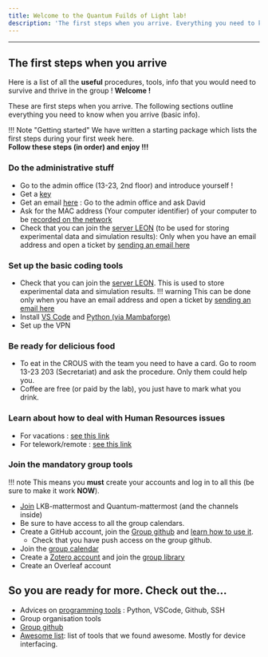 ```yaml
--- 
title: Welcome to the Quantum Fuilds of Light lab!
description: 'The first steps when you arrive. Everything you need to know when you arrive (basic info).'
---
```


---
## The first steps when you arrive

Here is a list of all the <strong>useful</strong> procedures, tools, info that you would need to survive and thrive in the group ! **Welcome !**

These are first steps when you arrive. The following sections outline everything you need to know when you arrive (basic info). 

!!! Note "Getting started"
    We have written a starting package which lists the first steps during your first week here. <br>
    **Follow these steps (in order) and enjoy !!!**


### Do the administrative stuff

- Go to the admin office (13-23, 2nd floor) and introduce yourself !
- Get a [key](/admin/rooms/)
- Get an email [here](/admin/) : Go to the admin office and ask David
- Ask for the MAC address (Your computer identifier) of your computer to be [recorded on the network](/admin/computers/)
- Check that you can join the [server LEON](/admin/computers/) (to be used for storing experimental data and simulation results): Only when you have an email address and open a ticket by [sending an email here](mailto:support@lkb.upmc.fr)



### Set up the basic coding tools
- Check that you can join the [server LEON](/admin/computers/). This is used to store experimental data and simulation results.
!!! warning
    This can be done only when you have an email address and open a ticket by [sending an email here](mailto:support@lkb.upmc.fr)
- Install [VS Code](/programming/) and [Python (via Mambaforge)](/programming/)
- Set up the VPN

### Be ready for delicious food

- To eat in the CROUS with the team you need to have a card. Go to room 13-23 203 (Secretariat) and ask the procedure. Only them could help you.
- Coffee are free (or paid by the lab), you just have to mark what you drink.


### Learn about how to deal with Human Resources issues
    
- For vacations : [see this link](/admin/hr/)
- For telework/remote : [see this link](/admin/hr/)



### Join the mandatory group tools 
!!! note 
    This means you **must** create your accounts and log in to all this (be sure to make it work **NOW**). 

- [Join](/group-organization/tools/) LKB-mattermost and Quantum-mattermost (and the channels inside)
- Be sure to have access to all the group calendars.
- Create a GitHub account, join the [Group github](https://github.com/Quantum-Optics-LKB ) and [learn how to use it](/group-organization/tools/).
    * Check that you have push access on the group github.
- Join the [group calendar](/group-organization/tools/)
- Create a [Zotero account](/group-organization/tools/) and join the [group library](https://www.zotero.org/groups/4622968/quantumopticslkb)
- Create an Overleaf account

## So you are ready for more. Check out the...
- Advices on [programming tools](/programming) :  Python, VSCode, Github, SSH
- Group organisation tools
- [Group github](https://github.com/Quantum-Optics-LKB )
- [Awesome list](/awesome-list): list of tools that we found awesome. Mostly for device interfacing.
